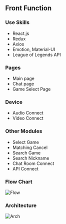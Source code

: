﻿## Front Function

### Use Skills
+ React.js
+ Redux
+ Axios
+ Emotion, Material-UI
+ League of Legends API

### Pages
+ Main page
+ Chat page
+ Game Select Page

### Device
+ Audio Connect
+ Video Connect

### Other Modules
+ Select Game
+ Matching Cancel
+ Search Game
+ Search Nickname
+ Chat Room Connect
+ API Connect

### Flow Chart
![Flow](https://s3.us-west-2.amazonaws.com/secure.notion-static.com/1d112af3-58ff-4325-bacd-63c4cc1ddd42/Flow_chart_01.png?X-Amz-Algorithm=AWS4-HMAC-SHA256&X-Amz-Credential=AKIAT73L2G45O3KS52Y5%2F20210522%2Fus-west-2%2Fs3%2Faws4_request&X-Amz-Date=20210522T192951Z&X-Amz-Expires=86400&X-Amz-Signature=18b7f6b48dcb716cae8732018e678a9f7107539750dd491abea00f4aa28dbc6e&X-Amz-SignedHeaders=host&response-content-disposition=filename%20%3D%22Flow_chart_01.png%22)

### Architecture
![Arch](https://s3.us-west-2.amazonaws.com/secure.notion-static.com/0ac78afe-53bb-4b74-bfb4-af96701ea6a5/Front-End_Architecture.png?X-Amz-Algorithm=AWS4-HMAC-SHA256&X-Amz-Credential=AKIAT73L2G45O3KS52Y5%2F20210522%2Fus-west-2%2Fs3%2Faws4_request&X-Amz-Date=20210522T205315Z&X-Amz-Expires=86400&X-Amz-Signature=36e3b95b8d97498a6ba73b29dc38931377948756e4c2c63e15936d60ebe11ce9&X-Amz-SignedHeaders=host&response-content-disposition=filename%20%3D%22Front-End_Architecture.png%22)